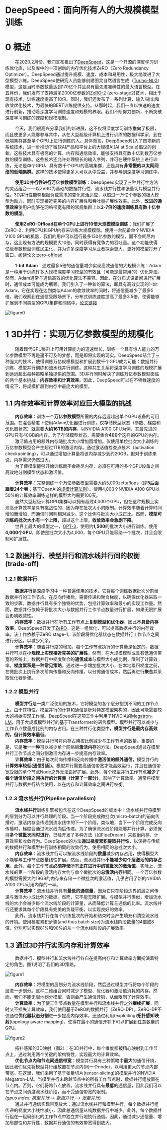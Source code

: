 # DeepSpeed：面向所有人的大规模模型训练
# 0 概述
&nbsp;&nbsp;&nbsp;&nbsp;&nbsp;&nbsp;&nbsp;&nbsp;在2020.2月份，我们宣布推出了[DeepSpeed](https://www.microsoft.com/en-us/research/blog/zero-deepspeed-new-system-optimizations-enable-training-models-with-over-100-billion-parameters/)，这是一个开源的深度学习训练优化库，以及库中的一项创新的内存优化技术ZeRO（Zero Redundancy Optimizer）。DeepSpeed通过提升规模、速度、成本和易用性，极大地改进了大型模型训练。DeepSpeed使研究人员能够创建图灵自然语言生成（[Turing-NLG](https://www.microsoft.com/en-us/research/blog/turing-nlg-a-17-billion-parameter-language-model-by-microsoft)）模型，这是当时参数数量达到170亿个并且具有最先进准确性的最大语言模型。在五月份，我们发布了支持最多2000亿参数的[ZeRO-2](https://www.microsoft.com/en-us/research/blog/zero-2-deepspeed-shattering-barriers-of-deep-learning-speed-scale/) (zero-stage2)技术，相比于现有技术，训练速度提高了10倍。同时，我们还发布了一系列计算、输入/输出和收敛优化技术，为最快的BERT训练提供支持。从那时起，我们一直以快速的速度进行创新，推动着深度学习训练速度和规模的界限。我们不断努力创新，不断突破深度学习训练的速度和规模限制。<br>

&nbsp;&nbsp;&nbsp;&nbsp;&nbsp;&nbsp;&nbsp;&nbsp;今天，我们很高兴分享我们的新进展，这不仅将深度学习训练推向了极限，而且使更多人能够参与其中，从在大型超级计算机上进行训练的数据科学家，到在低端集群甚至单个GPU上进行训练的人。具体而言，DeepSpeed引入了四项新的系统技术，进一步推动了微软AI产品和平台上的大规模AI(AI at Scale)倡议的创新。这些技术具有极高的计算、内存和通信效率，能够支持具有数十亿到数万亿参数的模型训练。这些技术还允许处理极长的输入序列，并可在硬件系统上进行训练，无论是单个GPU、具有数千个GPU的高端集群，还是具有**非常慢的以太网网络的低端集群**。这样的技术使得更多人可以从中受益，并参与到深度学习训练中。<br>

&nbsp;&nbsp;&nbsp;&nbsp;&nbsp;&nbsp;&nbsp;&nbsp;**使用3D并行性进行万亿参数模型训练**：DeepSpeed实现了三种并行性方法的灵活组合——以ZeRO为基础的数据并行性、流水线并行性和张量切片模型并行性。3D并行性能够根据负载需求的变化灵活适应，以超过一万亿个参数的极大模型为动力，同时实现接近完美的内存扩展性和吞吐量扩展性效率。此外，**改进的通信效率**使用户能够在网络带宽有限的常规集群上以**2-7倍的速度训练具有数十亿参数的模型**。<br>

&nbsp;&nbsp;&nbsp;&nbsp;&nbsp;&nbsp;&nbsp;&nbsp;**使用ZeRO-Offload在单个GPU上进行10倍大规模模型训练**：我们扩展了ZeRO-2，利用CPU和GPU内存来训练大规模模型。使用一台配备单个NVIDIA V100 GPU的机器，我们的用户可以运行最多130亿参数的模型，而不会耗尽内存，这比现有方法的规模要大10倍，同时获得有竞争力的吞吐量。这个功能使得亿级参数模型训练民主化，并为许多深度学习从业者探索更大、更好的模型打开了窗口。[阅读论文:zero-offload](https://www.microsoft.com/en-us/research/publication/zero-offload-democratizing-billion-scale-model-training/)

&nbsp;&nbsp;&nbsp;&nbsp;&nbsp;&nbsp;&nbsp;&nbsp;**1-bit Adam**：通过最多5倍的通信量减少实现高效通信的大规模训练：Adam是一种用于训练许多大规模深度学习模型的有效且（可能是最常用的）优化算法。然而，Adam通常与通信高效的优化算法不兼容。因此，在分布式设备间进行扩展时，通信成本可能成为瓶颈。我们引入了一种新的算法，即具有高效实现的1-bit Adam，它在实现在达到类似Adam的收敛效率的同时，将通信量减少了最多5倍。我们观察到在通信受限场景下，分布式训练速度提高了最多3.5倍，使得能够扩展到不同类型的GPU集群和网络中。[论文链接](https://www.microsoft.com/en-us/research/publication/1-bit-adam-communication-efficient-large-scale-training-with-adams-convergence-speed/)

![figure0](images/deepspeed-figure0.jpg)

# 1 3D并行：实现万亿参数模型的规模化
&nbsp;&nbsp;&nbsp;&nbsp;&nbsp;&nbsp;&nbsp;&nbsp;随着现代GPU集群上可用计算能力的迅速增长，训练一个具有惊人能力的万亿参数模型不再是遥不可及的梦想，而是即将实现的现实。DeepSpeed结合了三种强大的技术，使得训练万亿规模模型和扩展到数千个GPU成为可能：数据并行训练、模型并行训练和流水线并行训练。这种共生关系将深度学习训练的规模扩展到远远超出每种策略单独提供的范围。3D并行同时解决了训练万亿参数模型面临的两个基本挑战：**内存效率和计算效率**。因此，DeepSpeed可以在不牺牲速度的情况下，将规模扩展到内存中最庞大的模型。<br>

## 1.1 内存效率和计算效率对应巨大模型的挑战
&nbsp;&nbsp;&nbsp;&nbsp;&nbsp;&nbsp;&nbsp;&nbsp;**内存效率**：训练一个**万亿参数模型**所需的内存远远超出单个GPU设备的可用范围。在混合精度下使用Adam优化器进行训练，仅存储模型状态（参数、梯度和优化器状态）就需要**大约16TB的内存**。以NVIDIA A100 GPU为例，其最先进的GPU只有40GB的内存。为了存储模型状态，需要集合**400个**这样的GPU的内存。<br>
&nbsp;&nbsp;&nbsp;&nbsp;&nbsp;&nbsp;&nbsp;&nbsp;激活值占用的额外内存随批次大小增加而增加。仅使用单位批次大小训练的万亿参数模型会产生超过1TB的激活内存。通过激活值检查点技术（activation checkpointing），可以通过增加计算量将该内存减少到约20GB，但对于训练来说，内存需求仍然过大。<br>
&nbsp;&nbsp;&nbsp;&nbsp;&nbsp;&nbsp;&nbsp;&nbsp;为了使模型能够开始训练而不会耗尽内存，必须在可用的多个GPU设备之间高效地分割模型状态和激活值。<br>

&nbsp;&nbsp;&nbsp;&nbsp;&nbsp;&nbsp;&nbsp;&nbsp;**计算效率**：完整训练一个万亿参数模型需要大约5,000zettaflops（即**5后面跟着24个零**；基于OpenAI的[规模计算法则]()）。使用4,000个NVIDIA A100 GPU以50%的计算效率训练这样的模型大约需要100天。<br>
&nbsp;&nbsp;&nbsp;&nbsp;&nbsp;&nbsp;&nbsp;&nbsp;虽然大型超级计算GPU集群可以拥有超过4,000个GPU，但在这种规模上实现高计算效率是具有挑战性的，因为存在批次大小的限制。计算效率随着计算时间增加而增加，而通信时间则相对减少。这个比例与批次大小成正比。然而，**模型可训练的批次大小有一个上限**，超过这个上限，**收敛效率会急剧下降**。<br>
&nbsp;&nbsp;&nbsp;&nbsp;&nbsp;&nbsp;&nbsp;&nbsp;世界上最大的模型之一，[GPT-3](https://arxiv.org/abs/2005.14165)，使用约**1,500**的批次大小进行训练。使用**4,000个GPU**，即使是批次大小为4,000，每个GPU只能容纳一个批次，并且会限制可扩展性。<br>

## 1.2 数据并行、模型并行和流水线并行间的权衡(trade-off)
### 1.2.1 数据并行
&nbsp;&nbsp;&nbsp;&nbsp;&nbsp;&nbsp;&nbsp;&nbsp;**数据并行**是深度学习中一种普遍使用的技术，它将每个训练数据批次分割给数据并行的工作节点。在反向传播后，需要传递和聚合梯度，以确保优化器采取一致的步骤。数据并行具有多个独特的优势，包括计算效率和最小的实现工作量。然而，数据并行依赖于将批次大小与数据并行工作节点数量进行扩展，如果无限扩展会影响收敛性。<br>
&nbsp;&nbsp;&nbsp;&nbsp;&nbsp;&nbsp;&nbsp;&nbsp;**内存效率**：数据并行在所有工作节点上**复制模型和优化器**，因此**不具备内存效率**。DeepSpeed开发了[ZeRO](https://www.microsoft.com/en-us/research/blog/zero-deepspeed-new-system-optimizations-enable-training-models-with-over-100-billion-parameters/)，这是一组优化，可以提高数据并行的内存效率。该工作依赖于ZeRO stage-1，该阶段将优化器状态在数据并行工作节点之间进行分区，以减少冗余。<br>
&nbsp;&nbsp;&nbsp;&nbsp;&nbsp;&nbsp;&nbsp;&nbsp;**计算效率**：随着并行度的增加，每个工作节点执行的计算量是恒定的。数据并行可以在**小规模上实现接近完美的扩展性**。然而，在大规模模型或具有低通信带宽的系统上，数据并行中梯度聚合的**通信成本**与模型大小成比例，限制了计算效率。**梯度累积是一种常见策略**，通过进一步增加批次大小，在本地累积梯度之前，在微批次上执行多次前向传播和反向传播，以分摊通信成本，然后再进行**聚合**并采取优化器步骤。<br>

### 1.2.2 模型并行
&nbsp;&nbsp;&nbsp;&nbsp;&nbsp;&nbsp;&nbsp;&nbsp;**模型并行**是一类广泛使用的技术，它将模型的各个层分割到不同的工作节点上。由于其特性，模型并行的计算和通信是针对特定模型架构的，因此可能需要较大的初始实现工作量。DeepSpeed在这项工作中利用了NVIDIA的[Megatron-LM](https://github.com/NVIDIA/Megatron-LM)，用于大规模模型并行的基于Transformer的语言模型。模型并行可以减少与工作节点数量成比例的内存占用。在三种并行化类型中，**模型并行是最内存高效的，但计算效率最低**。<br>
&nbsp;&nbsp;&nbsp;&nbsp;&nbsp;&nbsp;&nbsp;&nbsp;**内存效率**：模型并行可将内存占用按比例减少与工作节点的数量。重要的是，它是**唯一一种**可以减少单个网络层**激活内存**的方法。DeepSpeed通过在模型并行工作节点之间分割激活内存进一步提高内存效率。<br>
&nbsp;&nbsp;&nbsp;&nbsp;&nbsp;&nbsp;&nbsp;&nbsp;**计算效率**：由于每次前向传播和反向传播中**激活值的额外通信**，模型并行的**计算效率较低(通信引起)**。模型并行需要高通信带宽才能高效运行，并且在通信带宽受限的单个节点Node之外无法良好扩展。此外，每个模型并行工作节点**减少了每个通信阶段之间执行的计算量（计算了一部分）**，影响了计算效率。通常将模型并行与数据并行结合使用，以在内存和计算效率之间进行权衡。<br>

### 1.2.3 流水线并行(Pipeline parallelism)
&nbsp;&nbsp;&nbsp;&nbsp;&nbsp;&nbsp;&nbsp;&nbsp;**流水线并行**训练引擎被包含在这个DeepSpeed的版本中！流水线并行将模型的层划分为可以并行处理的阶段。当一个阶段完成微批次(micro-batch)的前向传播时，激活内存会传递到流水线中的下一个阶段。类似地，当下一个阶段完成反向传播时，梯度会通过流水线向后传递。为了确保流水线阶段能够并行计算，必须保持**多个微批次同时进行**。已经开发了多种方法（如PipeDream）来权衡内存、计算效率和收敛行为。DeepSpeed的方法**通过梯度累积提取并行性**，以保持与传统的数据并行和模型并行训练相同的收敛行为，使用相同的总批次大小。<br>
&nbsp;&nbsp;&nbsp;&nbsp;&nbsp;&nbsp;&nbsp;&nbsp;**内存效率**：流水线并行可以按流水线阶段的**数量**减少内存占用，使得模型大小能够与工作节点数量线性扩展。然而，流水线并行**不能减少每个层激活的内存占用**。此外，每个工作节点**必须存储**所有**正在进行中的微批次的激活值**。实际上，流水线的第一个阶段的激活内存大约与单个微批次的**总激活内存**相同。一个万亿参数的模型需要大约19GB的内存来存储一个微批次的激活值，几乎占用了新的NVIDIA A100 GPU可用内存的一半。<br>
&nbsp;&nbsp;&nbsp;&nbsp;&nbsp;&nbsp;&nbsp;&nbsp;**计算效率**：流水线并行具有**最低的通信量**，因为它只在阶段边界的层之间传递与激活大小成比例的数据。然而，它不能无限扩展。与模型并行类似，增加流水线的大小会减少每个流水线阶段的计算量，从而降低计算与通信的比率。流水线并行还要求其每个阶段具有完美的负载平衡，以实现良好的效率。<br>
&nbsp;&nbsp;&nbsp;&nbsp;&nbsp;&nbsp;&nbsp;&nbsp;此外，流水线并行在每个训练批次的开始和结束时会产生填充和清空流水线的开销。使用梯度累积步骤(and thus batch size)为流水线阶段数量的4倍或8倍，分别可以实现81%和90%的从一个流水线阶段的扩展效率。<br>

## 1.3 通过3D并行实现内存和计算效率
&nbsp;&nbsp;&nbsp;&nbsp;&nbsp;&nbsp;&nbsp;&nbsp;数据并行、模型并行和流水线并行各自在提高内存和计算效率方面扮演着特定的角色。图1说明了我们的3D策略。<br>

![figure1](images/deepspeed-figure1.jpg)

&nbsp;&nbsp;&nbsp;&nbsp;&nbsp;&nbsp;&nbsp;&nbsp;**内存效率**：将模型的层划分为流水线阶段，然后通过模型并行将每个阶段的层进一步划分。这种二维组合同时减少了模型、优化器和激活值消耗的内存。然而，我们不能无限地划分模型，否则会产生通信开销，从而限制了计算效率。<br>
&nbsp;&nbsp;&nbsp;&nbsp;&nbsp;&nbsp;&nbsp;&nbsp;**计算效率**：为了使工作节点数量在模型并行和流水线并行之外**继续扩展**，同时又不损失计算效率，我们使用基于ZeRO的数据并行（ZeRO-DP）。ZeRO-DP不仅通过**优化器状态分割**进一步提高内存效率，还通过利用(exploiting)**拓扑感知映射**(topology aware mapping)，使得在最小的通信开销下可以扩展到任意数量的GPU。<br>

![figure2](images/deepspeed-figure2.jpg)

&nbsp;&nbsp;&nbsp;&nbsp;&nbsp;&nbsp;&nbsp;&nbsp;拓扑感知的3D映射（图2）：在3D并行中，每个维度都被精心映射到工作节点上，通过利用两个关键的架构特性，实现最大的计算效率。<br>
&nbsp;&nbsp;&nbsp;&nbsp;&nbsp;&nbsp;&nbsp;&nbsp;**优化节点内和节点间通信带宽**：模型并行具有三种策略中**最大**的通信开销，因此我们优先将模型并行组放置在节点内(同一个node)，以利用更大的节点内部带宽。在这里，我们采用了基于张量切片(tensor-slicing)的模型并行的NVIDIA Megatron-LM。当模型并行未跨越节点中的所有工作节点时，数据并行组放置在节点内。否则，它们将跨节点放置。流水线并行具有**最低**的通信量，因此我们可以在节点之间调度流水线阶段，而不受通信带宽的限制。<br>
*(gpus index: 模型并行--> 数据并行 --> 张量并行)* <br>
&nbsp;&nbsp;&nbsp;&nbsp;&nbsp;&nbsp;&nbsp;&nbsp;通过并行通信实现带宽放大：通过流水线并行和模型并行，每个数据并行组传递的梯度大小线性减小，因此总通信量从纯数据并行中减少。此外，每个数据并行组在一组局部化的工作节点中独立并行地执行通信。因此，通过减少通信量、增加局部性和并行性，数据并行通信的有效带宽得到放大。<br>



